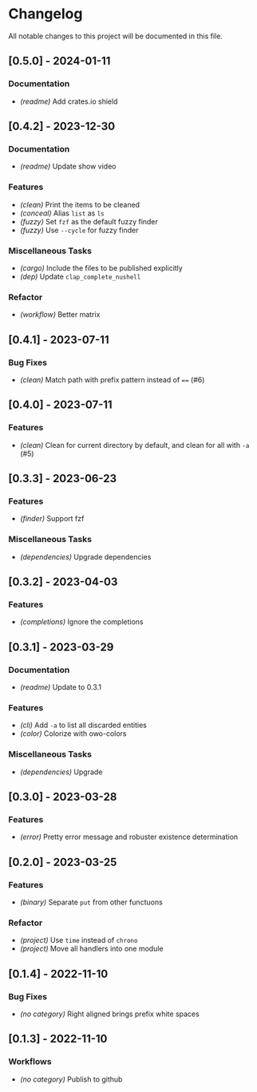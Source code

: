 # Changelog

All notable changes to this project will be documented in this file.

## [0.5.0] - 2024-01-11

### Documentation

- *(readme)* Add crates.io shield

## [0.4.2] - 2023-12-30

### Documentation

- *(readme)* Update show video

### Features

- *(clean)* Print the items to be cleaned
- *(conceal)* Alias `list` as `ls`
- *(fuzzy)* Set `fzf` as the default fuzzy finder
- *(fuzzy)* Use `--cycle` for fuzzy finder

### Miscellaneous Tasks

- *(cargo)* Include the files to be published explicitly
- *(dep)* Update `clap_complete_nushell`

### Refactor

- *(workflow)* Better matrix

## [0.4.1] - 2023-07-11

### Bug Fixes

- *(clean)* Match path with prefix pattern instead of `==` (#6)

## [0.4.0] - 2023-07-11

### Features

- *(clean)* Clean for current directory by default, and clean for all with `-a` (#5)

## [0.3.3] - 2023-06-23

### Features

- *(finder)* Support fzf

### Miscellaneous Tasks

- *(dependencies)* Upgrade dependencies

## [0.3.2] - 2023-04-03

### Features

- *(completions)* Ignore the completions

## [0.3.1] - 2023-03-29

### Documentation

- *(readme)* Update to 0.3.1

### Features

- *(cli)* Add `-a` to list all discarded entities
- *(color)* Colorize with owo-colors

### Miscellaneous Tasks

- *(dependencies)* Upgrade

## [0.3.0] - 2023-03-28

### Features

- *(error)* Pretty error message and robuster existence determination

## [0.2.0] - 2023-03-25

### Features

- *(binary)* Separate `put` from other functuons

### Refactor

- *(project)* Use `time` instead of `chrono`
- *(project)* Move all handlers into one module

## [0.1.4] - 2022-11-10

### Bug Fixes
- *(no category)* Right aligned brings prefix white spaces


## [0.1.3] - 2022-11-10

### Workflows
- *(no category)* Publish to github


<!-- generated by git-cliff -->
